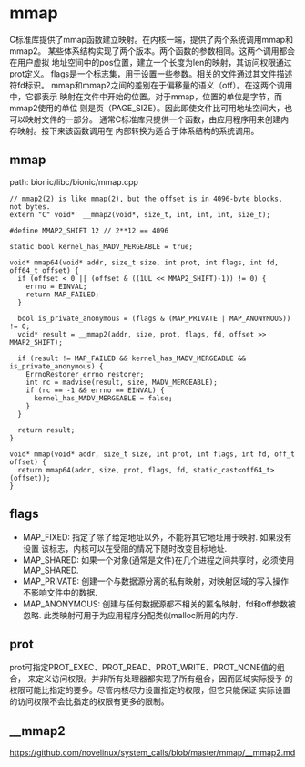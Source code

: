 mmap
========================================

C标准库提供了mmap函数建立映射。在内核一端，提供了两个系统调用mmap和mmap2。
某些体系结构实现了两个版本。两个函数的参数相同。这两个调用都会在用户虚拟
地址空间中的pos位置，建立一个长度为len的映射，其访问权限通过prot定义。
flags是一个标志集，用于设置一些参数。相关的文件通过其文件描述符fd标识。
mmap和mmap2之间的差别在于偏移量的语义（off）。在这两个调用中，它都表示
映射在文件中开始的位置。对于mmap，位置的单位是字节，而mmap2使用的单位
则是页（PAGE_SIZE）。因此即使文件比可用地址空间大，也可以映射文件的一部分。
通常C标准库只提供一个函数，由应用程序用来创建内存映射。接下来该函数调用在
内部转换为适合于体系结构的系统调用。

mmap
----------------------------------------

path: bionic/libc/bionic/mmap.cpp
```
// mmap2(2) is like mmap(2), but the offset is in 4096-byte blocks, not bytes.
extern "C" void*  __mmap2(void*, size_t, int, int, int, size_t);

#define MMAP2_SHIFT 12 // 2**12 == 4096

static bool kernel_has_MADV_MERGEABLE = true;

void* mmap64(void* addr, size_t size, int prot, int flags, int fd, off64_t offset) {
  if (offset < 0 || (offset & ((1UL << MMAP2_SHIFT)-1)) != 0) {
    errno = EINVAL;
    return MAP_FAILED;
  }

  bool is_private_anonymous = (flags & (MAP_PRIVATE | MAP_ANONYMOUS)) != 0;
  void* result = __mmap2(addr, size, prot, flags, fd, offset >> MMAP2_SHIFT);

  if (result != MAP_FAILED && kernel_has_MADV_MERGEABLE && is_private_anonymous) {
    ErrnoRestorer errno_restorer;
    int rc = madvise(result, size, MADV_MERGEABLE);
    if (rc == -1 && errno == EINVAL) {
      kernel_has_MADV_MERGEABLE = false;
    }
  }

  return result;
}

void* mmap(void* addr, size_t size, int prot, int flags, int fd, off_t offset) {
  return mmap64(addr, size, prot, flags, fd, static_cast<off64_t>(offset));
}
```

flags
----------------------------------------

* MAP_FIXED: 指定了除了给定地址以外，不能将其它地址用于映射. 如果没有设置
该标志，内核可以在受阻的情况下随时改变目标地址.
* MAP_SHARED: 如果一个对象(通常是文件)在几个进程之间共享时，必须使用MAP_SHARED.
* MAP_PRIVATE: 创建一个与数据源分离的私有映射，对映射区域的写入操作不影响文件中的数据.
* MAP_ANONYMOUS: 创建与任何数据源都不相关的匿名映射，fd和off参数被忽略. 此类映射可用于为应用程序分配类似malloc所用的内存.

prot
----------------------------------------

prot可指定PROT_EXEC、PROT_READ、PROT_WRITE、PROT_NONE值的组合，
来定义访问权限。并非所有处理器都实现了所有组合，因而区域实际授予
的权限可能比指定的要多。尽管内核尽力设置指定的权限，但它只能保证
实际设置的访问权限不会比指定的权限有更多的限制。

__mmap2
----------------------------------------

https://github.com/novelinux/system_calls/blob/master/mmap/__mmap2.md
